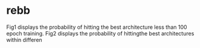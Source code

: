 # rebb
Fig1 displays the probability of hitting the best architecture less than 100 epoch training. Fig2 displays the probability of hittingthe best architectures within differen
